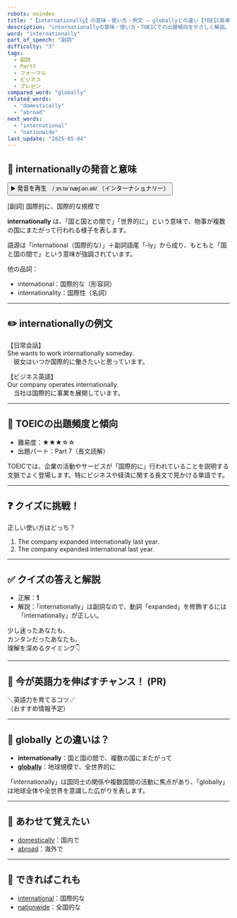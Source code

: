 ```yaml
---
robots: noindex
title: "【internationally】の意味・使い方・例文 ― globallyとの違い【TOEIC英単語】"
description: "internationallyの意味・使い方・TOEICでの出題傾向をやさしく解説。例文・クイズ付きでgloballyとの違いもわかりやすく学べます。"
word: "internationally"
part_of_speech: "副詞"
difficulty: "3"
tags:
  - 副詞
  - Part7
  - フォーマル
  - ビジネス
  - プレゼン
compared_word: "globally"
related_words:
  - "domestically"
  - "abroad"
next_words:
  - "international"
  - "nationwide"
last_update: "2025-05-04"
---
```


## 🔰 internationallyの発音と意味

<button class="play-audio" onclick="playTTS('internationally')">
  <span class="play-audio-main">
    ▶️ 発音を再生　/ˌɪn.təˈnæʃ.ən.əli/
  </span>
  <span class="play-audio-sub">
    （インターナショナリー）
  </span>
</button>

[副詞] 国際的に、国際的な規模で

**internationally** は、「国と国との間で」「世界的に」という意味で、物事が複数の国にまたがって行われる様子を表します。

語源は「international（国際的な）」＋副詞語尾「-ly」から成り、もともと「国と国の間で」という意味が強調されています。

他の品詞：  
- international：国際的な（形容詞）
- internationality：国際性（名詞）

---

## ✏️ internationallyの例文

【日常会話】  
She wants to work internationally someday.  
　彼女はいつか国際的に働きたいと思っています。

【ビジネス英語】  
Our company operates internationally.  
　当社は国際的に事業を展開しています。

---

## 🎯 TOEICの出題頻度と傾向

- 難易度：★★★☆☆
- 出題パート：Part 7（長文読解）

TOEICでは、企業の活動やサービスが「国際的に」行われていることを説明する文脈でよく登場します。特にビジネスや経済に関する長文で見かける単語です。

---

## ❓ クイズに挑戦！

正しい使い方はどっち？

1. The company expanded internationally last year.  
2. The company expanded international last year.

---

## ✅ クイズの答えと解説

- 正解：**1**
- 解説：「internationally」は副詞なので、動詞「expanded」を修飾するには「internationally」が正しい。

少し迷ったあなたも、  
カンタンだったあなたも、  
理解を深めるタイミング👇️

---

## 🚀 今が英語力を伸ばすチャンス！ (PR)

<div class="info-center">
＼英語力を育てるコツ／<br>  
（おすすめ情報予定）
</div>

---

## 🤔  globally との違いは？

- **internationally**：国と国の間で、複数の国にまたがって
- **[globally](/word/globally)**：地球規模で、全世界的に

「internationally」は国同士の関係や複数国間の活動に焦点があり、「globally」は地球全体や全世界を意識した広がりを表します。

---

## 🧩 あわせて覚えたい

- [domestically](/word/domestically)：国内で
- [abroad](/word/abroad)：海外で

---

## 📖 できればこれも

- [international](/word/international)：国際的な
- [nationwide](/word/nationwide)：全国的な

<!-- cvid: aid07_bid04 -->

